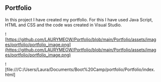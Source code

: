 ## Portfolio

In this project I have created my portfolio. 
For this I have used Java Script, HTML and CSS and the code was created in Visual Studio.

![https://github.com/LAURYMEOW/Portfolio/blob/main/Portfolio/assets/images/portfolio/portfolio_image.png](https://github.com/LAURYMEOW/Portfolio/blob/main/Portfolio/assets/images/portfolio/portfolio_image.png)


![file:///C:/Users/Laura/Documents/Boot%20Camp/portfolio/Portfolio/index.html]
